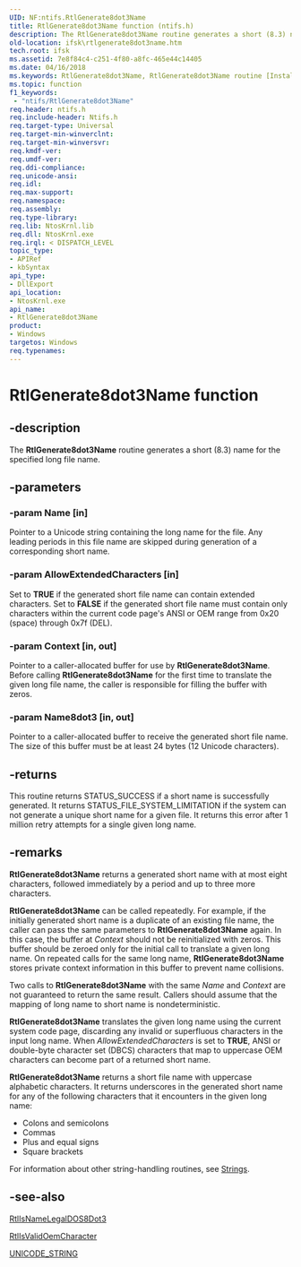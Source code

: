 ```yaml
---
UID: NF:ntifs.RtlGenerate8dot3Name
title: RtlGenerate8dot3Name function (ntifs.h)
description: The RtlGenerate8dot3Name routine generates a short (8.3) name for the specified long file name.
old-location: ifsk\rtlgenerate8dot3name.htm
tech.root: ifsk
ms.assetid: 7e8f84c4-c251-4f80-a8fc-465e44c14405
ms.date: 04/16/2018
ms.keywords: RtlGenerate8dot3Name, RtlGenerate8dot3Name routine [Installable File System Drivers], ifsk.rtlgenerate8dot3name, ntifs/RtlGenerate8dot3Name, rtlref_e28a5c45-d430-43a7-89f8-4f193971715c.xml
ms.topic: function
f1_keywords:
 - "ntifs/RtlGenerate8dot3Name"
req.header: ntifs.h
req.include-header: Ntifs.h
req.target-type: Universal
req.target-min-winverclnt: 
req.target-min-winversvr: 
req.kmdf-ver: 
req.umdf-ver: 
req.ddi-compliance: 
req.unicode-ansi: 
req.idl: 
req.max-support: 
req.namespace: 
req.assembly: 
req.type-library: 
req.lib: NtosKrnl.lib
req.dll: NtosKrnl.exe
req.irql: < DISPATCH_LEVEL
topic_type:
- APIRef
- kbSyntax
api_type:
- DllExport
api_location:
- NtosKrnl.exe
api_name:
- RtlGenerate8dot3Name
product:
- Windows
targetos: Windows
req.typenames: 
---
```


# RtlGenerate8dot3Name function


## -description


The <b>RtlGenerate8dot3Name</b> routine generates a short (8.3) name for the specified long file name. 


## -parameters




### -param Name [in]

Pointer to a Unicode string containing the long name for the file. Any leading periods in this file name are skipped during generation of a corresponding short name. 


### -param AllowExtendedCharacters [in]

Set to <b>TRUE</b> if the generated short file name can contain extended characters. Set to <b>FALSE</b> if the generated short file name must contain only characters within the current code page's ANSI or OEM range from 0x20 (space) through 0x7f (DEL). 


### -param Context [in, out]

Pointer to a caller-allocated buffer for use by <b>RtlGenerate8dot3Name</b>. Before calling <b>RtlGenerate8dot3Name</b> for the first time to translate the given long file name, the caller is responsible for filling the buffer with zeros.


### -param Name8dot3 [in, out]

Pointer to a caller-allocated buffer to receive the generated short file name. The size of this buffer must be at least 24 bytes (12 Unicode characters). 


## -returns



This routine returns STATUS_SUCCESS if a short name is successfully generated. It returns STATUS_FILE_SYSTEM_LIMITATION if the system can not generate a unique short name for a given file. It returns this error after 1 million retry attempts for a single given long name.




## -remarks



<b>RtlGenerate8dot3Name</b> returns a generated short name with at most eight characters, followed immediately by a period and up to three more characters. 

<b>RtlGenerate8dot3Name</b> can be called repeatedly. For example, if the initially generated short name is a duplicate of an existing file name, the caller can pass the same parameters to <b>RtlGenerate8dot3Name</b> again. In this case, the buffer at <i>Context</i> should not be reinitialized with zeros. This buffer should be zeroed only for the initial call to translate a given long name. On repeated calls for the same long name, <b>RtlGenerate8dot3Name</b> stores private context information in this buffer to prevent name collisions. 

Two calls to <b>RtlGenerate8dot3Name</b> with the same <i>Name</i> and <i>Context</i> are not guaranteed to return the same result. Callers should assume that the mapping of long name to short name is nondeterministic. 

<b>RtlGenerate8dot3Name</b> translates the given long name using the current system code page, discarding any invalid or superfluous characters in the input long name. When <i>AllowExtendedCharacters</i> is set to <b>TRUE</b>, ANSI or double-byte character set (DBCS) characters that map to uppercase OEM characters can become part of a returned short name. 

<b>RtlGenerate8dot3Name</b> returns a short file name with uppercase alphabetic characters. It returns underscores in the generated short name for any of the following characters that it encounters in the given long name:

<ul>
<li>
Colons and semicolons 

</li>
<li>
Commas 

</li>
<li>
Plus and equal signs 

</li>
<li>
Square brackets 

</li>
</ul>
For information about other string-handling routines, see <a href="https://docs.microsoft.com/windows-hardware/drivers/ddi/content/index">Strings</a>. 




## -see-also




<a href="https://docs.microsoft.com/windows-hardware/drivers/ddi/content/ntifs/nf-ntifs-rtlisnamelegaldos8dot3">RtlIsNameLegalDOS8Dot3</a>



<a href="https://docs.microsoft.com/windows-hardware/drivers/ddi/content/ntifs/nf-ntifs-rtlisvalidoemcharacter">RtlIsValidOemCharacter</a>



<a href="https://docs.microsoft.com/windows/desktop/api/ntdef/ns-ntdef-_unicode_string">UNICODE_STRING</a>
 

 

